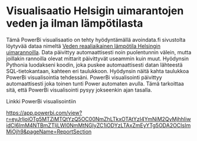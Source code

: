 # Visualisaatio Helsigin uimarantojen veden ja ilman lämpötilasta

Tämä PowerBi visualisaatio on tehty hyödyntämällä avoindata.fi sivustolta löytyvää dataa nimeltä [Veden reaaliaikainen lämpötila Helsingin uimarannoilla](https://www.avoindata.fi/data/fi/dataset/veden-reaaliaikainen-lampotila-helsingin-uimarannoilla). Data päivittyy automaattisesti noin puolentunnin välein, mutta joillakin rannoilla olevat mittarit päivittyvät useammin kuin muut. Hyödynsin Pythonia luodakseni koodin, joka puskee automaattisesti datan lähteestä SQL-tietokantaan, kahteen eri taulukkoon. Hyödynsin näitä kahta taulukkoa PowerBi visualisointia tehdessäni. PowerBi visualisointi päivittyy automaattisesti joka toinen tunti Power automaten avulla. Tämä tarkoittaa sitä, että PowerBi visualisointi pysyy jokseenkin ajan tasalla. 


Linkki PowerBi visualisointiin

https://app.powerbi.com/view?r=eyJrIjoiOTg5MTZiMTQtYzQ5OC00NmZhLTkxOTAtYzI4YmNiM2QyMjhhIiwidCI6ImM4NTBmZTljLWI0NmMtNGIyZC1iODYzLTAxZmEyYTg5ODA2OCIsImMiOjh9&pageName=ReportSection
